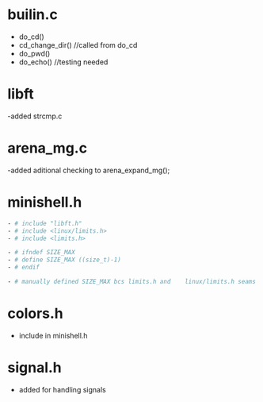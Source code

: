 # builin.c
- do_cd()
- cd_change_dir() //called from do_cd
- do_pwd()
- do_echo() //testing needed

# libft
-added strcmp.c

# arena_mg.c
-added aditional checking to arena_expand_mg();

# minishell.h

```bash
- # include "libft.h"
- # include <linux/limits.h>
- # include <limits.h>

- # ifndef SIZE_MAX
- # define SIZE_MAX ((size_t)-1)
- # endif

- # manually defined SIZE_MAX bcs limits.h and    linux/limits.h seams doesnt work : 
```
# colors.h 
- include in minishell.h

# signal.h 
- added for handling signals